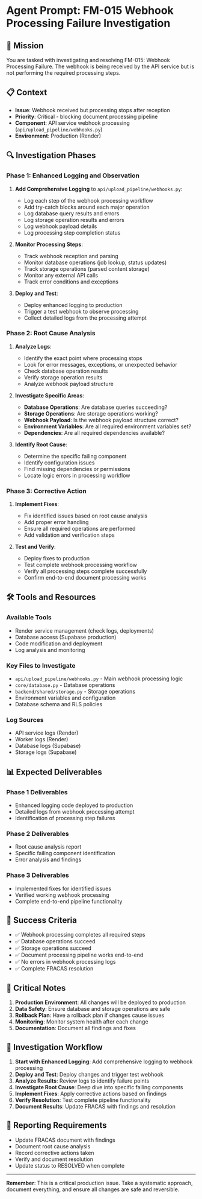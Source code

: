 # Agent Prompt: FM-015 Webhook Processing Failure Investigation

## 🎯 **Mission**
You are tasked with investigating and resolving FM-015: Webhook Processing Failure. The webhook is being received by the API service but is not performing the required processing steps.

## 📋 **Context**
- **Issue**: Webhook received but processing stops after reception
- **Priority**: Critical - blocking document processing pipeline
- **Component**: API service webhook processing (`api/upload_pipeline/webhooks.py`)
- **Environment**: Production (Render)

## 🔍 **Investigation Phases**

### **Phase 1: Enhanced Logging and Observation**
1. **Add Comprehensive Logging** to `api/upload_pipeline/webhooks.py`:
   - Log each step of the webhook processing workflow
   - Add try-catch blocks around each major operation
   - Log database query results and errors
   - Log storage operation results and errors
   - Log webhook payload details
   - Log processing step completion status

2. **Monitor Processing Steps**:
   - Track webhook reception and parsing
   - Monitor database operations (job lookup, status updates)
   - Track storage operations (parsed content storage)
   - Monitor any external API calls
   - Track error conditions and exceptions

3. **Deploy and Test**:
   - Deploy enhanced logging to production
   - Trigger a test webhook to observe processing
   - Collect detailed logs from the processing attempt

### **Phase 2: Root Cause Analysis**
1. **Analyze Logs**:
   - Identify the exact point where processing stops
   - Look for error messages, exceptions, or unexpected behavior
   - Check database operation results
   - Verify storage operation results
   - Analyze webhook payload structure

2. **Investigate Specific Areas**:
   - **Database Operations**: Are database queries succeeding?
   - **Storage Operations**: Are storage operations working?
   - **Webhook Payload**: Is the webhook payload structure correct?
   - **Environment Variables**: Are all required environment variables set?
   - **Dependencies**: Are all required dependencies available?

3. **Identify Root Cause**:
   - Determine the specific failing component
   - Identify configuration issues
   - Find missing dependencies or permissions
   - Locate logic errors in processing workflow

### **Phase 3: Corrective Action**
1. **Implement Fixes**:
   - Fix identified issues based on root cause analysis
   - Add proper error handling
   - Ensure all required operations are performed
   - Add validation and verification steps

2. **Test and Verify**:
   - Deploy fixes to production
   - Test complete webhook processing workflow
   - Verify all processing steps complete successfully
   - Confirm end-to-end document processing works

## 🛠 **Tools and Resources**

### **Available Tools**
- Render service management (check logs, deployments)
- Database access (Supabase production)
- Code modification and deployment
- Log analysis and monitoring

### **Key Files to Investigate**
- `api/upload_pipeline/webhooks.py` - Main webhook processing logic
- `core/database.py` - Database operations
- `backend/shared/storage.py` - Storage operations
- Environment variables and configuration
- Database schema and RLS policies

### **Log Sources**
- API service logs (Render)
- Worker logs (Render)
- Database logs (Supabase)
- Storage logs (Supabase)

## 📊 **Expected Deliverables**

### **Phase 1 Deliverables**
- Enhanced logging code deployed to production
- Detailed logs from webhook processing attempt
- Identification of processing step failures

### **Phase 2 Deliverables**
- Root cause analysis report
- Specific failing component identification
- Error analysis and findings

### **Phase 3 Deliverables**
- Implemented fixes for identified issues
- Verified working webhook processing
- Complete end-to-end pipeline functionality

## 🎯 **Success Criteria**

- ✅ Webhook processing completes all required steps
- ✅ Database operations succeed
- ✅ Storage operations succeed
- ✅ Document processing pipeline works end-to-end
- ✅ No errors in webhook processing logs
- ✅ Complete FRACAS resolution

## 🚨 **Critical Notes**

1. **Production Environment**: All changes will be deployed to production
2. **Data Safety**: Ensure database and storage operations are safe
3. **Rollback Plan**: Have a rollback plan if changes cause issues
4. **Monitoring**: Monitor system health after each change
5. **Documentation**: Document all findings and fixes

## 🔄 **Investigation Workflow**

1. **Start with Enhanced Logging**: Add comprehensive logging to webhook processing
2. **Deploy and Test**: Deploy changes and trigger test webhook
3. **Analyze Results**: Review logs to identify failure points
4. **Investigate Root Cause**: Deep dive into specific failing components
5. **Implement Fixes**: Apply corrective actions based on findings
6. **Verify Resolution**: Test complete pipeline functionality
7. **Document Results**: Update FRACAS with findings and resolution

## 📝 **Reporting Requirements**

- Update FRACAS document with findings
- Document root cause analysis
- Record corrective actions taken
- Verify and document resolution
- Update status to RESOLVED when complete

---

**Remember**: This is a critical production issue. Take a systematic approach, document everything, and ensure all changes are safe and reversible.
